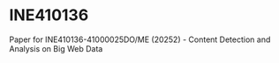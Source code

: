 # INE410136
Paper for INE410136-41000025DO/ME (20252) - Content Detection and Analysis on Big Web Data
